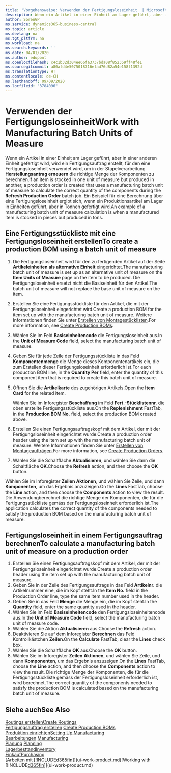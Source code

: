 ```yaml
---
title: 'Vorgehensweise: Verwenden der Fertigungsloseinheit  | Microsoft Docs'
description: Wenn ein Artikel in einer Einheit am Lager geführt, aber in einer anderen Einheit gefertigt wird, kann ein Fertigungsauftrag erstellt werden, für den eine Fertigungsloseinheit verwendet wird, um in der Stapelverarbeitung  FA berechnen die richtige Menge der Komponenten zu berechnen. Ein Beispiel für eine Berechnung über eine Fertigungsloseinheit ergibt sich, wenn ein Produktionsartikel am Lager in Einheiten geführt, aber in Tonnen gefertigt wird.
author: SorenGP
ms.service: dynamics365-business-central
ms.topic: article
ms.devlang: na
ms.tgt_pltfrm: na
ms.workload: na
ms.search.keywords: ''
ms.date: 04/01/2020
ms.author: edupont
ms.openlocfilehash: c4c1b32d304ee66fa3737bda08f852359ff48fe1
ms.sourcegitcommit: a80afd4e5075018716efad76d82a54e158f1392d
ms.translationtype: HT
ms.contentlocale: de-CH
ms.lasthandoff: 09/09/2020
ms.locfileid: "3784096"
---
```

# <a name="work-with-manufacturing-batch-units-of-measure"></a><span data-ttu-id="4304a-104">Verwenden der Fertigungsloseinheit</span><span class="sxs-lookup"><span data-stu-id="4304a-104">Work with Manufacturing Batch Units of Measure</span></span>
<span data-ttu-id="4304a-105">Wenn ein Artikel in einer Einheit am Lager geführt, aber in einer anderen Einheit gefertigt wird, wird ein Fertigungsauftrag erstellt, für den eine Fertigungsloseinheit verwendet wird, um in der Stapelverarbeitung **Herstellungsantrag erneuern** die richtige Menge der Komponenten zu berechnen.</span><span class="sxs-lookup"><span data-stu-id="4304a-105">If an item is stocked in one unit of measure but produced in another, a production order is created that uses a manufacturing batch unit of measure to calculate the correct quantity of the components during the **Refresh Production Order** batch job.</span></span> <span data-ttu-id="4304a-106">Ein Beispiel für eine Berechnung über eine Fertigungsloseinheit ergibt sich, wenn ein Produktionsartikel am Lager in Einheiten geführt, aber in Tonnen gefertigt wird.</span><span class="sxs-lookup"><span data-stu-id="4304a-106">An example of a manufacturing batch unit of measure calculation is when a manufactured item is stocked in pieces but produced in tons.</span></span>  

## <a name="to-create-a-production-bom-using-a-batch-unit-of-measure"></a><span data-ttu-id="4304a-107">Eine Fertigungsstückliste mit eine Fertigungsloseinheit erstellen</span><span class="sxs-lookup"><span data-stu-id="4304a-107">To create a production BOM using a batch unit of measure</span></span>  
1.  <span data-ttu-id="4304a-108">Die Fertigungsloseinheit wird für den zu fertigenden Artikel auf der Seite **Artikeleinheiten als alternative Einheit** eingerichtet.</span><span class="sxs-lookup"><span data-stu-id="4304a-108">The manufacturing batch unit of measure is set up as an alternative unit of measure on the **Item Units of Measure** page on the item to be produced.</span></span> <span data-ttu-id="4304a-109">Die Fertigungsloseinheit ersetzt nicht die Basiseinheit für den Artikel.</span><span class="sxs-lookup"><span data-stu-id="4304a-109">The batch unit of measure will not replace the base unit of measure on the item.</span></span>  
2.  <span data-ttu-id="4304a-110">Erstellen Sie eine Fertigungsstückliste für den Artikel, die mit der Fertigungsloseinheit eingerichtet wird.</span><span class="sxs-lookup"><span data-stu-id="4304a-110">Create a production BOM for the item set up with the manufacturing batch unit of measure.</span></span> <span data-ttu-id="4304a-111">Weitere Informationen finden Sie unter [Erstellen von Montagestücklisten](production-how-to-create-production-boms.md).</span><span class="sxs-lookup"><span data-stu-id="4304a-111">For more information, see [Create Production BOMs](production-how-to-create-production-boms.md).</span></span>  
3.  <span data-ttu-id="4304a-112">Wählen Sie im Feld **Basiseinheitencode** die Fertigungsloseinheit aus.</span><span class="sxs-lookup"><span data-stu-id="4304a-112">In the **Unit of Measure Code** field, select the manufacturing batch unit of measure.</span></span>  
4.  <span data-ttu-id="4304a-113">Geben Sie für jede Zeile der Fertigungsstückliste in das Feld **Komponentenmenge** die Menge dieses Komponentenartikels ein, die zum Erstellen dieser Fertigungsloseinheit erforderlich ist.</span><span class="sxs-lookup"><span data-stu-id="4304a-113">For each production BOM line, in the **Quantity Per** field, enter the quantity of this component item that is required to create this batch unit of measure.</span></span>  
5.  <span data-ttu-id="4304a-114">Öffnen Sie die  **Artikelkarte** des zugehörigen Artikels.</span><span class="sxs-lookup"><span data-stu-id="4304a-114">Open the **Item Card** for the related item.</span></span>  

    <span data-ttu-id="4304a-115">Wählen Sie im Inforegister **Beschaffung** im Feld **Fert.-Stücklistennr.** die oben erstellte Fertigungsstückliste aus.</span><span class="sxs-lookup"><span data-stu-id="4304a-115">On the **Replenishment** FastTab, in the **Production BOM No.** field, select the production BOM created above.</span></span>  
6.  <span data-ttu-id="4304a-116">Erstellen Sie einen Fertigungsauftragskopf mit dem Artikel, der mit der Fertigungsloseinheit eingerichtet wurde.</span><span class="sxs-lookup"><span data-stu-id="4304a-116">Create a production order header using the item set up with the manufacturing batch unit of measure.</span></span> <span data-ttu-id="4304a-117">Weitere Informationen finden Sie unter [Erstellen von Montageaufträgen](production-how-to-create-production-orders.md).</span><span class="sxs-lookup"><span data-stu-id="4304a-117">For more information, see [Create Production Orders](production-how-to-create-production-orders.md).</span></span>  
7.  <span data-ttu-id="4304a-118">Wählen Sie die Schaltfläche **Aktualisieren**, und wählen Sie dann die Schaltfläche **OK**.</span><span class="sxs-lookup"><span data-stu-id="4304a-118">Choose the **Refresh** action, and then choose  the **OK** button.</span></span>  

<span data-ttu-id="4304a-119">Wählen Sie im Inforegister **Zeilen** **Aktionen**, und wählen Sie Zeile, und dann **Komponenten**, um das Ergebnis anzuzeigen.</span><span class="sxs-lookup"><span data-stu-id="4304a-119">On the **Lines** FastTab, choose the **Line** action, and then choose the **Components** action to view the result.</span></span> <span data-ttu-id="4304a-120">Die Anwendungberechnet die richtige Menge der Komponenten, die für die Fertigungsstückliste gemäss der Fertigungsloseinheit erforderlich ist.</span><span class="sxs-lookup"><span data-stu-id="4304a-120">The application calculates the correct quantity of the components needed to satisfy the production BOM based on the manufacturing batch unit of measure.</span></span>  

## <a name="to-calculate-a-manufacturing-batch-unit-of-measure-on-a-production-order"></a><span data-ttu-id="4304a-121">Fertigungsloseinheit in einem Fertigungsauftrag berechnen</span><span class="sxs-lookup"><span data-stu-id="4304a-121">To calculate a manufacturing batch unit of measure on a production order</span></span>  
1.  <span data-ttu-id="4304a-122">Erstellen Sie einen Fertigungsauftragskopf mit dem Artikel, der mit der Fertigungsloseinheit eingerichtet wurde.</span><span class="sxs-lookup"><span data-stu-id="4304a-122">Create a production order header using the item set up with the manufacturing batch unit of measure.</span></span>  
2.  <span data-ttu-id="4304a-123">Geben Sie in der Zeile des Fertigungsauftrags in das Feld **Artikelnr.** die Artikelnummer eine, die im Kopf steht.</span><span class="sxs-lookup"><span data-stu-id="4304a-123">In the **Item No.** field in the Production Order line, type the same item number used in the header.</span></span>  
3.  <span data-ttu-id="4304a-124">Geben Sie in das Feld **Menge** die Menge ein, die im Kopf steht.</span><span class="sxs-lookup"><span data-stu-id="4304a-124">In the **Quantity** field, enter the same quantity used in the header.</span></span>  
4.  <span data-ttu-id="4304a-125">Wählen Sie im Feld **Basiseinheitencode** den Fertigungsloseinheitencode aus.</span><span class="sxs-lookup"><span data-stu-id="4304a-125">In the **Unit of Measure Code** field, select the manufacturing batch unit of measure code.</span></span>  
5.  <span data-ttu-id="4304a-126">Wählen Sie die Aktion **Aktualisieren** aus.</span><span class="sxs-lookup"><span data-stu-id="4304a-126">Choose the **Refresh** action.</span></span>
6.  <span data-ttu-id="4304a-127">Deaktivieren Sie auf dem Inforegister **Berechnen** das Feld Kontrollkästchen **Zeilen**.</span><span class="sxs-lookup"><span data-stu-id="4304a-127">On the **Calculate** FastTab, clear the **Lines** check box.</span></span>  
7.  <span data-ttu-id="4304a-128">Wählen Sie die Schaltfläche **OK** aus.</span><span class="sxs-lookup"><span data-stu-id="4304a-128">Choose the **OK** button.</span></span>  
8.  <span data-ttu-id="4304a-129">Wählen Sie im Inforegister **Zeilen** **Aktionen**, und wählen Sie Zeile, und dann **Komponenten**, um das Ergebnis anzuzeigen.</span><span class="sxs-lookup"><span data-stu-id="4304a-129">On the **Lines** FastTab, choose the **Line** action, and then choose the **Components** action to view the result.</span></span> <span data-ttu-id="4304a-130">Die richtige Menge der Komponenten, die für die Fertigungsstückliste gemäss der Fertigungsloseinheit erforderlich ist, wird berechnet.</span><span class="sxs-lookup"><span data-stu-id="4304a-130">The correct quantity of the components needed to satisfy the production BOM is calculated based on the manufacturing batch unit of measure.</span></span>  

## <a name="see-also"></a><span data-ttu-id="4304a-131">Siehe auch</span><span class="sxs-lookup"><span data-stu-id="4304a-131">See Also</span></span>  
[<span data-ttu-id="4304a-132">Routings erstellen</span><span class="sxs-lookup"><span data-stu-id="4304a-132">Create Routings</span></span>](production-how-to-create-routings.md)  
<span data-ttu-id="4304a-133">[Fertigungsauftrag erstellen](production-how-to-create-production-boms.md)   </span><span class="sxs-lookup"><span data-stu-id="4304a-133">[Create Production BOMs](production-how-to-create-production-boms.md)   </span></span>  
[<span data-ttu-id="4304a-134">Produktion einrichten</span><span class="sxs-lookup"><span data-stu-id="4304a-134">Setting Up Manufacturing</span></span>](production-configure-production-processes.md)  
<span data-ttu-id="4304a-135">[Bearbeitungen](production-manage-manufacturing.md)  </span><span class="sxs-lookup"><span data-stu-id="4304a-135">[Manufacturing](production-manage-manufacturing.md)  </span></span>  
<span data-ttu-id="4304a-136">[Planung](production-planning.md) </span><span class="sxs-lookup"><span data-stu-id="4304a-136">[Planning](production-planning.md) </span></span>  
[<span data-ttu-id="4304a-137">Lagerbesttand</span><span class="sxs-lookup"><span data-stu-id="4304a-137">Inventory</span></span>](inventory-manage-inventory.md)  
[<span data-ttu-id="4304a-138">Einkauf</span><span class="sxs-lookup"><span data-stu-id="4304a-138">Purchasing</span></span>](purchasing-manage-purchasing.md)  
<span data-ttu-id="4304a-139">[Arbeiten mit [!INCLUDE[d365fin](includes/d365fin_md.md)]](ui-work-product.md)</span><span class="sxs-lookup"><span data-stu-id="4304a-139">[Working with [!INCLUDE[d365fin](includes/d365fin_md.md)]](ui-work-product.md)</span></span>  

